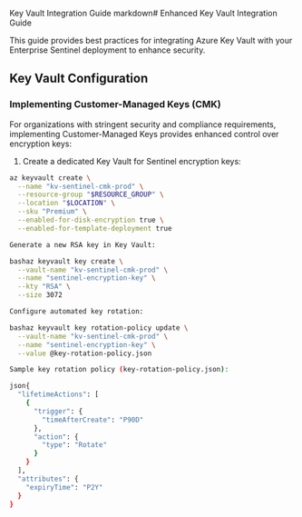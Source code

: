 Key Vault Integration Guide
markdown# Enhanced Key Vault Integration Guide

This guide provides best practices for integrating Azure Key Vault with your Enterprise Sentinel deployment to enhance security.

## Key Vault Configuration

### Implementing Customer-Managed Keys (CMK)

For organizations with stringent security and compliance requirements, implementing Customer-Managed Keys provides enhanced control over encryption keys:

1. Create a dedicated Key Vault for Sentinel encryption keys:

```bash
az keyvault create \
  --name "kv-sentinel-cmk-prod" \
  --resource-group "$RESOURCE_GROUP" \
  --location "$LOCATION" \
  --sku "Premium" \
  --enabled-for-disk-encryption true \
  --enabled-for-template-deployment true

Generate a new RSA key in Key Vault:

bashaz keyvault key create \
  --vault-name "kv-sentinel-cmk-prod" \
  --name "sentinel-encryption-key" \
  --kty "RSA" \
  --size 3072

Configure automated key rotation:

bashaz keyvault key rotation-policy update \
  --vault-name "kv-sentinel-cmk-prod" \
  --name "sentinel-encryption-key" \
  --value @key-rotation-policy.json

Sample key rotation policy (key-rotation-policy.json):

json{
  "lifetimeActions": [
    {
      "trigger": {
        "timeAfterCreate": "P90D"
      },
      "action": {
        "type": "Rotate"
      }
    }
  ],
  "attributes": {
    "expiryTime": "P2Y"
  }
}
